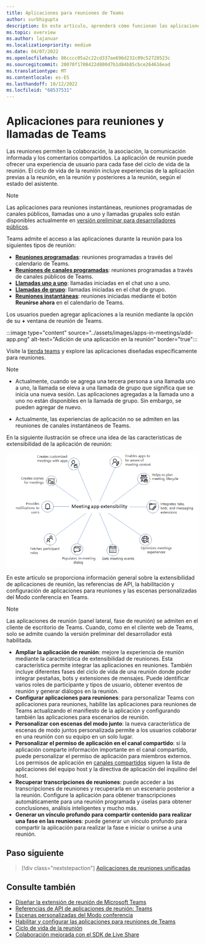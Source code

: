 ```yaml
---
title: Aplicaciones para reuniones de Teams
author: surbhigupta
description: En este artículo, aprenderá cómo funcionan las aplicaciones en las reuniones de Microsoft Teams en función del rol de participante y usuario y la extensibilidad de la aplicación.
ms.topic: overview
ms.author: lajanuar
ms.localizationpriority: medium
ms.date: 04/07/2022
ms.openlocfilehash: 86cccc05a2c22cd337ae696d232c09c52728523c
ms.sourcegitcommit: 20070f1708422d800d7b1d84b85cbce264616ead
ms.translationtype: MT
ms.contentlocale: es-ES
ms.lasthandoff: 10/12/2022
ms.locfileid: "68537531"
---
```

# <a name="apps-for-teams-meetings-and-calls"></a>Aplicaciones para reuniones y llamadas de Teams

Las reuniones permiten la colaboración, la asociación, la comunicación informada y los comentarios compartidos. La aplicación de reunión puede ofrecer una experiencia de usuario para cada fase del ciclo de vida de la reunión. El ciclo de vida de la reunión incluye experiencias de la aplicación previas a la reunión, en la reunión y posteriores a la reunión, según el estado del asistente.

> [!NOTE]
>
> Las aplicaciones para reuniones instantáneas, reuniones programadas de canales públicos, llamadas uno a uno y llamadas grupales solo están disponibles actualmente en [versión preliminar para desarrolladores públicos](../resources/dev-preview/developer-preview-intro.md).

Teams admite el acceso a las aplicaciones durante la reunión para los siguientes tipos de reunión:

* [**Reuniones programadas**](https://support.microsoft.com/office/schedule-a-meeting-in-teams-943507a9-8583-4c58-b5d2-8ec8265e04e5#ID0EFBD=Desktop): reuniones programadas a través del calendario de Teams.
* [**Reuniones de canales programadas**](https://support.microsoft.com/office/schedule-a-meeting-in-teams-943507a9-8583-4c58-b5d2-8ec8265e04e5#ID0EFBD=Desktop): reuniones programadas a través de canales públicos de Teams.
* [**Llamadas uno a uno**](https://support.microsoft.com/office/start-a-call-from-a-chat-in-teams-f5138c9d-df4c-43d8-9cf6-53400c1a7798): llamadas iniciadas en el chat uno a uno.
* [**Llamadas de grupo**](https://support.microsoft.com/office/start-a-call-from-a-chat-in-teams-f5138c9d-df4c-43d8-9cf6-53400c1a7798): llamadas iniciadas en el chat de grupo.
* [**Reuniones instantáneas**](https://support.microsoft.com/office/start-an-instant-meeting-in-teams-ff95e53f-8231-4739-87fa-00b9723f4ef5): reuniones iniciadas mediante el botón **Reunirse ahora** en el calendario de Teams.

Los usuarios pueden agregar aplicaciones a la reunión mediante la opción de su **+** ventana de reunión de Teams.

:::image type="content" source="../assets/images/apps-in-meetings/add-app.png" alt-text="Adición de una aplicación en la reunión" border="true":::

Visite la [tienda teams](https://go.microsoft.com/fwlink/p/?LinkID=2183121) y explore las aplicaciones diseñadas específicamente para reuniones.

> [!NOTE]
>
> * Actualmente, cuando se agrega una tercera persona a una llamada uno a uno, la llamada se eleva a una llamada de grupo que significa que se inicia una nueva sesión. Las aplicaciones agregadas a la llamada uno a uno no están disponibles en la llamada de grupo. Sin embargo, se pueden agregar de nuevo.
>
> * Actualmente, las experiencias de aplicación no se admiten en las reuniones de canales instantáneos de Teams.

En la siguiente ilustración se ofrece una idea de las características de extensibilidad de la aplicación de reunión:

![Extensibilidad de la aplicación para reuniones](../assets/images/apps-in-meetings/meetingappextensibility.png)

En este artículo se proporciona información general sobre la extensibilidad de aplicaciones de reunión, las referencias de API, la habilitación y configuración de aplicaciones para reuniones y las escenas personalizadas del Modo conferencia en Teams.

> [!NOTE]
>
> Las aplicaciones de reunión (panel lateral, fase de reunión) se admiten en el cliente de escritorio de Teams. Cuando, como en el cliente web de Teams, solo se admite cuando la versión preliminar del desarrollador está habilitada.

* **Ampliar la aplicación de reunión**: mejore la experiencia de reunión mediante la característica de extensibilidad de reuniones. Esta característica permite integrar las aplicaciones en reuniones. También incluye diferentes fases del ciclo de vida de una reunión donde poder integrar pestañas, bots y extensiones de mensajes. Puede identificar varios roles de participante y tipos de usuario, obtener eventos de reunión y generar diálogos en la reunión.
* **Configurar aplicaciones para reuniones**: para personalizar Teams con aplicaciones para reuniones, habilite las aplicaciones para reuniones de Teams actualizando el manifiesto de la aplicación y configurando también las aplicaciones para escenarios de reunión.
* **Personalizar con escenas del modo junto**: la nueva característica de escenas de modo juntos personalizada permite a los usuarios colaborar en una reunión con su equipo en un solo lugar.
* **Personalizar el permiso de aplicación en el canal compartido**: si la aplicación comparte información importante en el canal compartido, puede personalizar el permiso de aplicación para miembros externos. Los permisos de aplicación en [canales compartidos](../concepts/build-and-test/Shared-channels.md) siguen la lista de aplicaciones del equipo host y la directiva de aplicación del inquilino del host.
* **Recuperar transcripciones de reuniones**: puede acceder a las transcripciones de reuniones y recuperarla en un escenario posterior a la reunión. Configure la aplicación para obtener transcripciones automáticamente para una reunión programada y úselas para obtener conclusiones, análisis inteligentes y mucho más.
* **Generar un vínculo profundo para compartir contenido para realizar una fase en las reuniones**: puede generar un vínculo profundo para compartir la aplicación para realizar la fase e iniciar o unirse a una reunión.

## <a name="next-step"></a>Paso siguiente

> [!div class="nextstepaction"]
> [Aplicaciones de reuniones unificadas](meeting-app-extensibility.md)

## <a name="see-also"></a>Consulte también

* [Diseñar la extensión de reunión de Microsoft Teams](~/apps-in-teams-meetings/design/designing-apps-in-meetings.md)
* [Referencias de API de aplicaciones de reunión: Teams](~/apps-in-teams-meetings/api-references.md)
* [Escenas personalizadas del Modo conferencia](~/apps-in-teams-meetings/teams-together-mode.md)
* [Habilitar y configurar las aplicaciones para reuniones de Teams](~/apps-in-teams-meetings/enable-and-configure-your-app-for-teams-meetings.md)
* [Ciclo de vida de la reunión](meeting-app-extensibility.md#meeting-lifecycle)
* [Colaboración mejorada con el SDK de Live Share](teams-live-share-overview.md)
